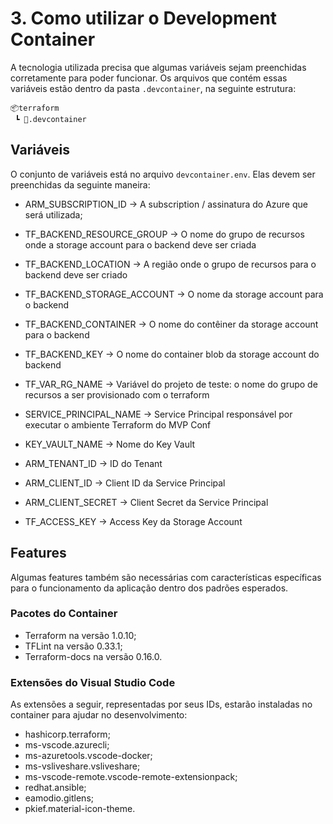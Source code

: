 # 3. Como utilizar o Development Container

A tecnologia utilizada precisa que algumas variáveis sejam preenchidas corretamente para poder funcionar. Os arquivos que contém essas variáveis estão dentro da pasta ```.devcontainer```, na seguinte estrutura:

```
📦terraform
 ┗ 📂.devcontainer
```

## Variáveis

O conjunto de variáveis está no arquivo ```devcontainer.env```. Elas devem ser preenchidas da seguinte maneira:

- ARM_SUBSCRIPTION_ID -> A subscription / assinatura do Azure que será utilizada;

- TF_BACKEND_RESOURCE_GROUP -> O nome do grupo de recursos onde a storage account para o backend deve ser criada

- TF_BACKEND_LOCATION -> A região onde o grupo de recursos para o backend deve ser criado

- TF_BACKEND_STORAGE_ACCOUNT -> O nome da storage account para o backend

- TF_BACKEND_CONTAINER -> O nome do contêiner da storage account para o backend

- TF_BACKEND_KEY -> O nome do container blob da storage account do backend

- TF_VAR_RG_NAME -> Variável do projeto de teste: o nome do grupo de recursos a ser provisionado com o terraform

- SERVICE_PRINCIPAL_NAME -> Service Principal responsável por executar o ambiente Terraform do MVP Conf

- KEY_VAULT_NAME -> Nome do Key Vault

- ARM_TENANT_ID -> ID do Tenant

- ARM_CLIENT_ID -> Client ID da Service Principal

- ARM_CLIENT_SECRET -> Client Secret da Service Principal

- TF_ACCESS_KEY -> Access Key da Storage Account

## Features

Algumas features também são necessárias com características específicas para o funcionamento da aplicação dentro dos padrões esperados.

### Pacotes do Container

- Terraform na versão 1.0.10;
- TFLint na versão 0.33.1;
- Terraform-docs na versão 0.16.0.

### Extensões do Visual Studio Code

As extensões a seguir, representadas por seus IDs, estarão instaladas no container para ajudar no desenvolvimento:

- hashicorp.terraform;
- ms-vscode.azurecli;
- ms-azuretools.vscode-docker;
- ms-vsliveshare.vsliveshare;
- ms-vscode-remote.vscode-remote-extensionpack;
- redhat.ansible;
- eamodio.gitlens;
- pkief.material-icon-theme.